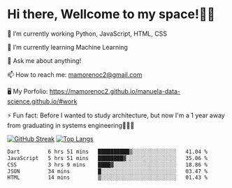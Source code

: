 # Hi there, Wellcome to my space!✌🏾

🔭 I’m currently working Python, JavaScript, HTML, CSS

🌱 I’m currently learning Machine Learning

💬 Ask me about anything!

📫 How to reach me: mamorenoc2@gmail.com

🖥️ My Porfolio: https://mamorenoc2.github.io/manuela-data-science.github.io/#work

⚡ Fun fact: Before I wanted to study architecture, but now I'm a 1 year away from graduating in systems engineering🤣🤣🤣

[![GitHub Streak](https://streak-stats.demolab.com/?user=mamorenoc2&theme=tokyonight_duo)](https://git.io/streak-stats)                 [![Top Langs](https://github-readme-stats.vercel.app/api/top-langs/?username=mamorenoc2&layout=compact&theme=tokyonight)](https://github.com/anuraghazra/github-readme-stats)

<!--START_SECTION:waka-->

```txt
Dart         6 hrs 51 mins   ██████████▒░░░░░░░░░░░░░░   41.04 %
JavaScript   5 hrs 51 mins   ████████▓░░░░░░░░░░░░░░░░   35.06 %
CSS          3 hrs 9 mins    ████▓░░░░░░░░░░░░░░░░░░░░   18.86 %
JSON         34 mins         █░░░░░░░░░░░░░░░░░░░░░░░░   03.47 %
HTML         14 mins         ▒░░░░░░░░░░░░░░░░░░░░░░░░   01.43 %
```

<!--END_SECTION:waka-->
